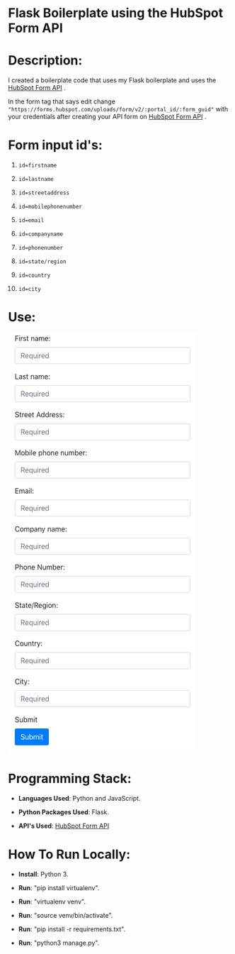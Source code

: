 # Flask Boilerplate using the HubSpot Form API

# Description: 

I created a boilerplate code that uses my Flask boilerplate and uses the [HubSpot Form API] . 

In the form tag that says edit change `"https://forms.hubspot.com/uploads/form/v2/:portal_id/:form_guid"` with your credentials after creating your API form on [HubSpot Form API] .

# Form input id's:

1. `id=firstname`

2. `id=lastname`

3. `id=streetaddress`

4. `id=mobilephonenumber`

5. `id=email`

6. `id=companyname`

7. `id=phonenumber`

8. `id=state/region`

9. `id=country`

10. `id=city`

# Use:

![Imade of website](https://raw.githubusercontent.com/al11588/HubSpotFormAPIBoilerplate/master/image.png?token=AFM1uH6B3p4BSI3heU7BQdwopjyk9F2Aks5b-lm5wA%3D%3D)

# Programming Stack: 
*	**Languages Used**: Python and JavaScript.

*	**Python Packages Used**: Flask.

*	**API's Used**: [HubSpot Form API]

# How To Run Locally:

*	**Install**: Python 3.

*	**Run**: "pip install virtualenv".

*	**Run**: "virtualenv venv".

*	**Run**: "source venv/bin/activate".

*	**Run**: "pip install -r requirements.txt".

*	**Run**: "python3 manage.py".

[HubSpot Form API]:https://developers.hubspot.com/docs/methods/forms/submit_form


